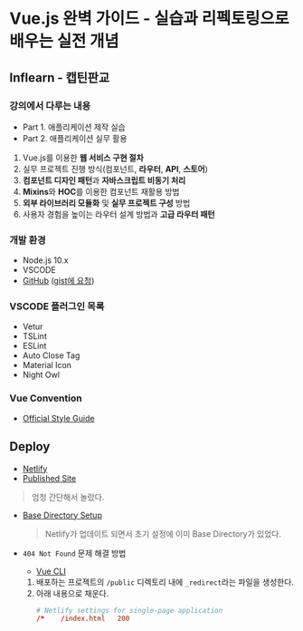 # Vue.js 완벽 가이드 - 실습과 리펙토링으로 배우는 실전 개념

## Inflearn - 캡틴판교

### 강의에서 다루는 내용

-   Part 1. 애플리케이션 제작 실습
-   Part 2. 애플리케이션 실무 활용

1.  Vue.js를 이용한 **웹 서비스 구현 절차**
2.  실무 프로젝트 진행 방식(컴포넌트, **라우터**, **API**, **스토어**)
3.  **컴포넌트 디자인 패턴**과 **자바스크립트 비동기 처리**
4.  **Mixins**와 **HOC**를 이용한 컴포넌트 재활용 방법
5.  **외부 라이브러리 모듈화** 및 **실무 프로젝트 구성** 방법
6.  사용자 경험을 높이는 라우터 설계 방법과 **고급 라우터 패턴**

### 개발 환경

-   Node.js 10.x
-   VSCODE
-   [GitHub](https://github.com/joshua1988/vue-advanced)
    ([gist에 요청](https://gist.github.com/joshua1988/da1b9ab5703480f71cef88b2f8cb6ede))

### VSCODE 플러그인 목록

-   Vetur
-   TSLint
-   ESLint
-   Auto Close Tag
-   Material Icon
-   Night Owl

### Vue Convention

-   [Official Style Guide](https://vuejs.org/v2/style-guide)

## Deploy

-   [Netlify](https://www.netlify.com)
-   [Published Site](https://vigilant-aryabhata-691839.netlify.app)

>   엄청 간단해서 놀랐다.

-   [Base Directory Setup](https://app.netlify.com/sites/vigilant-aryabhata-691839/settings/deploys)
    >   Netlify가 업데이트 되면서 초기 설정에 이미 Base Directory가 있었다.

-   `404 Not Found` 문제 해결 방법
    -   [Vue CLI](https://cli.vuejs.org/guide/deployment.html#netlify)
    1.  배포하는 프로젝트의 `/public` 디렉토리 내에
        `_redirect`라는 파일을 생성한다.
    2.  아래 내용으로 채운다.
        ```conf
        # Netlify settings for single-page application
        /*    /index.html   200
        ```
